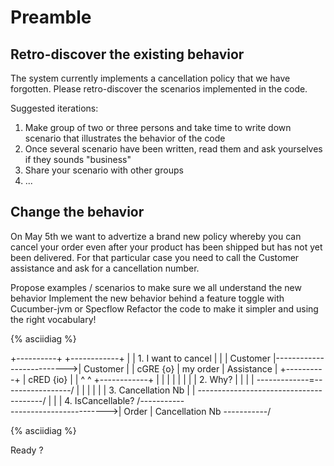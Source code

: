 Preamble
========

Retro-discover the existing behavior
------------------------------------

The system currently implements a cancellation policy that we have forgotten.
Please retro-discover the scenarios implemented in the code.

Suggested iterations:

 1. Make group of two or three persons and take time to write down
    scenario that illustrates the behavior of the code
 2. Once several scenario have been written, read them and ask yourselves if
    they sounds "business"
 3. Share your scenario with other groups
 4. ...


Change the behavior
-------------------

On May 5th we want to advertize a brand new policy whereby you can cancel
your order even after your product has been shipped but has not yet been
delivered. For that particular case you need to call the Customer assistance
and ask for a cancellation number.

Propose examples / scenarios to make sure we all understand the new behavior
Implement the new behavior behind a feature toggle with Cucumber-jvm or Specflow
Refactor the code to make it simpler and using the right vocabulary!


{% asciidiag %}

 +----------+                           +------------+
 |          |   1. I want to cancel     |            |
 | Customer |-------------------------->| Customer   |
 | cGRE {o} |         my order          | Assistance |
 +----------+                           | cRED {io}  |
   |  ^   ^                             +------------+
   |  |   |                               |   |
   |  |   |          2. Why?              |   |
   |  |   \-------------=-----------------/   |
   |  |                                       |
   |  |        3. Cancellation Nb             |
   |  \---------------------------------------/
   |
   |
   |    4. IsCancellable?    /-----------\
   \------------------------>|   Order   |
          Cancellation Nb    \-----------/

{% asciidiag %}


Ready ?
